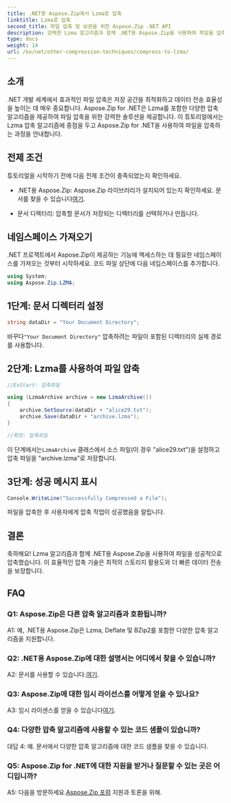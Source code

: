 ```yaml
---
title: .NET용 Aspose.Zip에서 Lzma로 압축
linktitle: Lzma로 압축
second_title: 파일 압축 및 보관을 위한 Aspose.Zip .NET API
description: 강력한 Lzma 알고리즘과 함께 .NET용 Aspose.Zip을 사용하여 파일을 압축하는 방법을 알아보세요. 손쉽게 스토리지를 최적화하고 데이터 전송 효율성을 향상하세요.
type: docs
weight: 14
url: /ko/net/other-compression-techniques/compress-to-lzma/
---
```

## 소개

.NET 개발 세계에서 효과적인 파일 압축은 저장 공간을 최적화하고 데이터 전송 효율성을 높이는 데 매우 중요합니다. Aspose.Zip for .NET은 Lzma를 포함한 다양한 압축 알고리즘을 제공하여 파일 압축을 위한 강력한 솔루션을 제공합니다. 이 튜토리얼에서는 Lzma 압축 알고리즘에 중점을 두고 Aspose.Zip for .NET을 사용하여 파일을 압축하는 과정을 안내합니다.

## 전제 조건

튜토리얼을 시작하기 전에 다음 전제 조건이 충족되었는지 확인하세요.

-  .NET용 Aspose.Zip: Aspose.Zip 라이브러리가 설치되어 있는지 확인하세요. 문서를 찾을 수 있습니다[여기](https://reference.aspose.com/zip/net/).

- 문서 디렉터리: 압축할 문서가 저장되는 디렉터리를 선택하거나 만듭니다.

## 네임스페이스 가져오기

.NET 프로젝트에서 Aspose.Zip이 제공하는 기능에 액세스하는 데 필요한 네임스페이스를 가져오는 것부터 시작하세요. 코드 파일 상단에 다음 네임스페이스를 추가합니다.

```csharp
using System;
using Aspose.Zip.LZMA;
```

## 1단계: 문서 디렉터리 설정

```csharp
string dataDir = "Your Document Directory";
```

 바꾸다`"Your Document Directory"` 압축하려는 파일이 포함된 디렉터리의 실제 경로를 사용합니다.

## 2단계: Lzma를 사용하여 파일 압축

```csharp
//ExStart: 압축파일

using (LzmaArchive archive = new LzmaArchive())
{
    archive.SetSource(dataDir + "alice29.txt");
    archive.Save(dataDir + "archive.lzma");
}

//확장: 압축파일
```

 이 단계에서는`LzmaArchive` 클래스에서 소스 파일(이 경우 "alice29.txt")을 설정하고 압축 파일을 "archive.lzma"로 저장합니다.

## 3단계: 성공 메시지 표시

```csharp
Console.WriteLine("Successfully Compressed a File");
```

파일을 압축한 후 사용자에게 압축 작업이 성공했음을 알립니다.

## 결론

축하해요! Lzma 알고리즘과 함께 .NET용 Aspose.Zip을 사용하여 파일을 성공적으로 압축했습니다. 이 효율적인 압축 기술은 최적의 스토리지 활용도와 더 빠른 데이터 전송을 보장합니다.

## FAQ

### Q1: Aspose.Zip은 다른 압축 알고리즘과 호환됩니까?

A1: 예, .NET용 Aspose.Zip은 Lzma, Deflate 및 BZip2를 포함한 다양한 압축 알고리즘을 지원합니다.

### Q2: .NET용 Aspose.Zip에 대한 설명서는 어디에서 찾을 수 있습니까?

 A2: 문서를 사용할 수 있습니다.[여기](https://reference.aspose.com/zip/net/).

### Q3: Aspose.Zip에 대한 임시 라이선스를 어떻게 얻을 수 있나요?

 A3: 임시 라이센스를 얻을 수 있습니다[여기](https://purchase.aspose.com/temporary-license/).

### Q4: 다양한 압축 알고리즘에 사용할 수 있는 코드 샘플이 있습니까?

대답 4: 예. 문서에서 다양한 압축 알고리즘에 대한 코드 샘플을 찾을 수 있습니다.

### Q5: Aspose.Zip for .NET에 대한 지원을 받거나 질문할 수 있는 곳은 어디입니까?

 A5: 다음을 방문하세요.[Aspose.Zip 포럼](https://forum.aspose.com/c/zip/37) 지원과 토론을 위해.